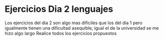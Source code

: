 # Ejercicios Dia 2 lenguajes
Los ejercicios del dia 2 son algo mas dificiles que los del dia 1 pero igualmente tienen una dificultad asequible, igual el de la universidad se me hizo algo largo
Realice todos los ejercicios propuestos
